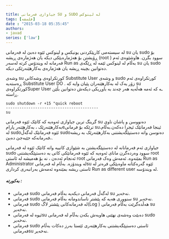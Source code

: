 ```yaml
---

title: جیاوازی فەرمانی SU و SUDO لە لینوکس
tags: [فلسفه]
date : "2015-03-18 05:35:45"
authors:
- javad
series: ['law']
---
```


لە سیستەمی کارپێکردنی یونیکس و لینوکس ئێوە دەبێ لە فەرمانی su یان sudo بۆ ڕۆیشتن بۆ هەژمارەیێکی دیکە یان هەژمارەی ڕیشە (root ) سوود بگرن. هاوشێوەی ئەم فەرمانە لە ویندۆس کرتە لەسەر Run as بەڵام لە لینوکس ئێمە لە ڕێگەی su یان sudo دەتوانین بچینە ڕیشە یان هەژمارەی بەکارهێنەرێکی دیکە.

وشەی su کورتکراوەی وشەکانی Substitute User و وشەی sudo کورتکراوەی ئەم ڕەستەیە Substitute User DO . زۆر یەک لە بەکارهێنەران پێیان وایە کە su کورتکراوەیSuper User ـە کە ئەمە هەڵەیە هەر چەند بە باوڕیکی دیکەش دەتوانین بڵێن ڕاستە.

```shell
sudo shutdown -r +15 "quick reboot
-----------------------------------------
su
```

گرینگ ترین جیاوازی ئەوەیە کە کاتێک ئێوە فەرمانی su دەنووسن و پاشان ناوی بەکارهێنەرێک ، بەکارهێنەر پارامeترێکە بۆ فرمانی su،ئینجا فەرمانێک ئیجرا دەکەن.بەڵام لە sudoئێوە فەرمانێک لەگەڵ sudoدەنوسن واتە دەستپێگەیشتنی بەکارهێنەرێک بە ریشە ،فەرمانەکە جێبەجێ دەبێ.

جیاوازی ئەم فەرمانانە لە دەستپێگەیشتن بە شێوازی کاتییە واتە کاتێک ئێوە لە فەرمانی sudo سوود وەردەگرن مانای ئەوەیە کە ئێوە فەرمانێکی کاتی بە دەستپێگەیشتنی root ئەنجام ئەدەن ، نە بۆ هەمیشە لە ئاستی root بمێنەوە. ئەمەش وەک فەرمانی Run as Administrator لە ویندۆزە. بەڵام لە فەرمانیsu ئێوە گەرەکتانە ماوەیێکی فرەتر لە ئاستی ریشە بمێنەوە ئەمەش بەرانبەری کرداری Run as different user لە ویندۆسە.

##### بەکورتە :

- فەرمانی sudo لەگەڵ فەرمانی دیکەیە بەڵام فەرمانی su نەخەیر.
- فەرمانی sudo سنووری هەیە کە پێشتر ناساندومانە بەڵام فەرمانی su نەخەیر.
- فەرمانی sudo لە فەرمانەکانی پێشتر لاگ(Log ) هەڵدەگرێت بەڵام فەرمانی su نەخەیر.
- ئیوە لە فەرمانیsu دەبێت وەشەی نهێنی هاوبەش بکەن بەڵآم لە فەرمانی sudo نەخەیر.
- فەرمانی sudo ئاستی دەستپێگەیشتنی بەکارهێنەری ئێستا بەرز دەکات بەڵام فەرمانیsu نەخەیر.
